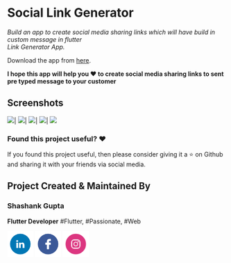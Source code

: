 # Social Link Generator

_Build an app to create social media sharing links which will have build in custom message in flutter<br>
Link Generator App._

Download the app from [here](https://github.com/shashankgupta3891/SocialLinkGenerator/tree/master/apk).

**I hope this app will help you ❤️ to create social media sharing links to sent pre typed message to your customer**

## Screenshots

<img src="https://github.com/shashankgupta3891/SocialLinkGenerator/blob/master/images/Screenshot_2020-05-11-15-56-12-361_shashankgupta.whatsappshare.jpg?raw=true" width="160">|
<img src="https://github.com/shashankgupta3891/SocialLinkGenerator/blob/master/images/Screenshot_2020-05-11-15-56-17-450_shashankgupta.whatsappshare.jpg?raw=true" width="160">|
<img src="https://github.com/shashankgupta3891/SocialLinkGenerator/blob/master/images/Screenshot_2020-05-11-15-56-24-978_shashankgupta.whatsappshare.jpg?raw=true" width="160">|
<img src="https://github.com/shashankgupta3891/SocialLinkGenerator/blob/master/images/Screenshot_2020-05-11-15-56-33-572_shashankgupta.whatsappshare.jpg?raw=true" width="160">|
<img src="https://github.com/shashankgupta3891/SocialLinkGenerator/blob/master/images/Screenshot_2020-05-11-15-56-41-457_shashankgupta.whatsappshare.jpg?raw=true" width="160">


### Found this project useful? :heart:

If you found this project useful, then please consider giving it a :star: on Github and sharing it with your friends via social media.

## Project Created & Maintained By

### Shashank Gupta 
**Flutter Developer** #Flutter, #Passionate, #Web

<a href="https://www.linkedin.com/in/shashankgupta3891/"><img src="https://github.com/aritraroy/social-icons/blob/master/linkedin-icon.png?raw=true" width="60"></a>
<a href="https://www.facebook.com/profile.php?id=100004769506501"><img src="https://github.com/aritraroy/social-icons/blob/master/facebook-icon.png?raw=true" width="60"></a>
<a href="https://www.instagram.com/shashank3891/"><img src="https://github.com/aritraroy/social-icons/blob/master/instagram-icon.png?raw=true" width="60"></a>
